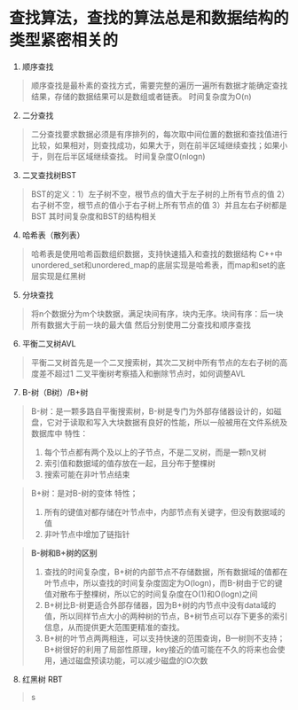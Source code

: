 # **查找算法，查找的算法总是和数据结构的类型紧密相关的**

1. 顺序查找
> 顺序查找是最朴素的查找方式，需要完整的遍历一遍所有数据才能确定查找结果，存储的数据结果可以是数组或者链表。
> 时间复杂度为O(n)

2. 二分查找
> 二分查找要求数据必须是有序排列的，每次取中间位置的数据和查找值进行比较，如果相对，则查找成功，如果大于，则在前半区域继续查找；如果小于，则在后半区域继续查找。
> 时间复杂度O(nlogn)

3. 二叉查找树BST
> BST的定义：1）左子树不空，根节点的值大于左子树的上所有节点的值 2）右子树不空，根节点的值小于右子树上所有节点的值 3）并且左右子树都是BST
> 其时间复杂度和BST的结构相关

4. 哈希表（散列表）
> 哈希表是使用哈希函数组织数据，支持快速插入和查找的数据结构
> C++中unordered_set和unordered_map的底层实现是哈希表，而map和set的底层实现是红黑树

5. 分块查找
> 将n个数据分为m个块数据，满足块间有序，块内无序。块间有序：后一块所有数据大于前一块的最大值
> 然后分别使用二分查找和顺序查找

6. 平衡二叉树AVL
> 平衡二叉树首先是一个二叉搜索树，其次二叉树中所有节点的左右子树的高度差不超过1
> 二叉平衡树考察插入和删除节点时，如何调整AVL

7. B-树（B树）/B+树
> B-树：是一颗多路自平衡搜索树，B-树是专门为外部存储器设计的，如磁盘，它对于读取和写入大块数据有良好的性能，所以一般被用在文件系统及数据库中
> 特性：
> 1. 每个节点都有两个及以上的子节点，不是二叉树，而是一颗n叉树
> 2. 索引值和数据域的值存放在一起，且分布于整棵树
> 3. 搜索可能在非叶节点结束

> B+树：是对B-树的变体
> 特性；
> 1. 所有的键值对都存储在叶节点中，内部节点有关键字，但没有数据域的值
> 2. 非叶节点中增加了链指针

> **B-树和B+树的区别**
> 1. 查找的时间复杂度，B+树的内部节点不存储数据，所有数据域的值都在叶节点中，所以查找的时间复杂度固定为O(logn)，而B-树由于它的键值对散布于整棵树，所以它的时间复杂度在O(1)和O(logn)之间
> 2. B+树比B-树更适合外部存储器，因为B+树的内节点中没有data域的值，所以同样节点大小的两种树的节点，B+树节点可以存下更多的索引信息，从而提供更大范围更精准的查找。
> 3. B+树的叶节点两两相连，可以支持快速的范围查询，B—树则不支持；B+树很好的利用了局部性原理，key接近的值可能在不久的将来也会使用，通过磁盘预读功能，可以减少磁盘的IO次数

8. 红黑树 RBT
> s
